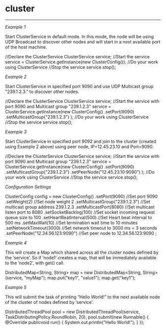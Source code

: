 # cluster
***
*_Example 1_*

Start ClusterService in default mode. In this mode, the node will be using UDP Broadcast to discover other nodes and will start 
in a next available port of the host machine.

//Declare the ClusterService 
ClusterService service;
//Start the service
service = ClusterService.getInstance(new ClusterConfig());
//Do your work using ClusterService
//Stop the service
service.stop();

*_Example 2_*

Start ClusterService in specified port 9090 and use UDP Multicast group "239.1.2.3." to discover other nodes.

//Declare the ClusterService 
ClusterService service;
//Start the service with port 9090 and Multicast group "239.1.2.3"
service = ClusterService.getInstance(new ClusterConfig()
                                     .setPort(9090)
                                     .setMulticastGroup("239.1.2.3")
                                    );
//Do your work using ClusterService
//Stop the service
service.stop();

*_Example 3_*

Start ClusterService in specified port 9092 and join to the cluster (created using Example 2 above) using peer node, IP=12.45.23.10 and Port=9090.

//Declare the ClusterService 
ClusterService service;
//Start the service with port 9090 and Multicast group "239.1.2.3"
service = ClusterService.getInstance(new ClusterConfig()
                                     .setPort(9090)
                                     .setMulticastGroup("239.1.2.3")
                                     .setPeerNode("12.45.23.10:9090")
                                    );
//Do your work using ClusterService
//Stop the service
service.stop();

*_Configuration Settings_*

ClusterConfig config = new ClusterConfig()
                        .setPort(9090)                    //Set port 9090
                        .setWeight(2)                     //Set node weight 2
                        .setMulticastGroup("239.1.2.3")   //Set multicast group address 239.1.2.3
                        .setMulticastPort(8080)           //Set multicast listen port to 8080
                        .setSocketBacklog(100)            //Set socket incoming request queue size to 100
                        .setHeartBeatInterval(500)        //Set Heart beat interval to 500 ms
                        .setMaxWait(10)                   //Set termination wait time to 10 minutes
                        .setNetworkTimeout(3000)          //Set network timeout to 3000 ms = 3 seconds
                        .setPeerNode("12.34.56.123:9090") //Set peer node to 12.34.56.123:9090
;

*_Example 4_*

This will create a Map which shared across all the cluster nodes defined by the ‘service’.
So if ‘node1’ creates a map, that will be immediately available to the ‘node2’, with get() call.

DistributedMap<String, String> map = new DistributedMap<String, String>(service, "myMap");
map.put("key1", "value1");
map.get("key1");

*_Example 5_*

This will submit the task of printing “Hello World!” to the next available node of the cluster of nodes defined by ‘service’.

DistributedThreadPool pool = new DistributedThreadPool(service, TaskDistributingPolicy.RoundRobin, 20);
pool.submit(new Runnable() {
                        @Override
                        publicvoid run() {
                              System.out.println("Hello World!");
                        }
                  });
